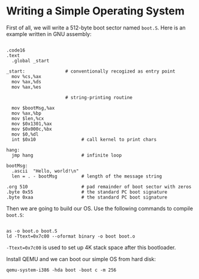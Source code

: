 # Writing a Simple Operating System #

First of all, we will write a 512-byte boot sector named `boot.S`. Here is an example written in GNU assembly:

```gas

.code16
.text
  .global _start
  
_start:               # conventionally recogized as entry point
  mov %cs,%ax
  mov %ax,%ds
  mov %ax,%es
  
                      # string-printing routine
                      
  mov $bootMsg,%ax
  mov %ax,%bp
  mov $len,%cx
  mov $0x1301,%ax
  mov $0x000c,%bx
  mov $0,%dl
  int $0x10                 # call kernel to print chars

hang:
  jmp hang                  # infinite loop
  
bootMsg: 
  .ascii  "Hello, world!\n"
  len = . - bootMsg         # length of the message string
  
.org 510                    # pad remainder of boot sector with zeros
.byte 0x55                  # the standard PC boot signature
.byte 0xaa                  # the standard PC boot signature

```

Then we are going to build our OS. Use the following commands to compile `boot.S`:

```

as -o boot.o boot.S 
ld -Ttext=0x7c00 --oformat binary -o boot boot.o

```

`-Ttext=0x7c00` is used to set up 4K stack space after this bootloader.

Install QEMU and we can boot our simple OS from hard disk:

```
qemu-system-i386 -hda boot -boot c -m 256

```